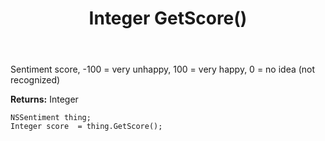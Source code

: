﻿---
uid: crmscript_ref_NSSentiment_GetScore
title: Integer GetScore()
intellisense: NSSentiment.GetScore
keywords: NSSentiment, GetScore
so.topic: reference
---

Sentiment score, -100 = very unhappy, 100 = very happy, 0 = no idea (not recognized)

**Returns:** Integer


```crmscript
NSSentiment thing;
Integer score  = thing.GetScore();
```


